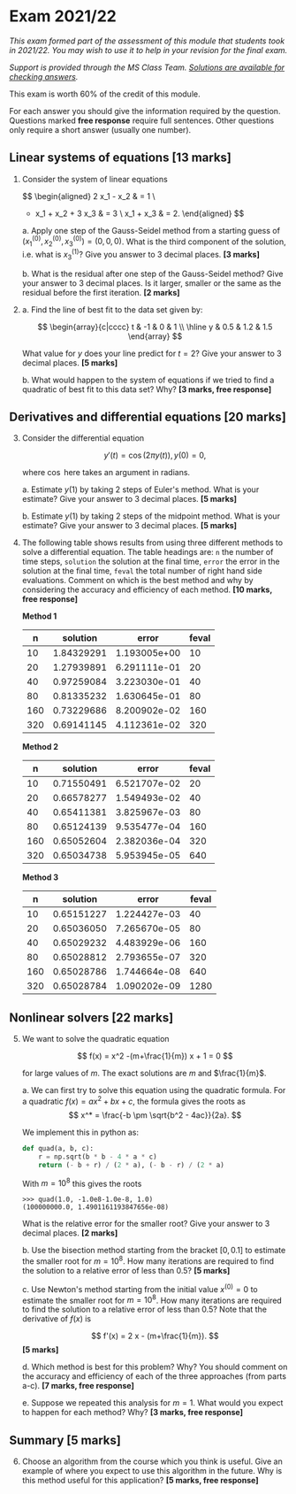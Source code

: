 # Exam 2021/22

*This exam formed part of the assessment of this module that students took in 2021/22. You may wish to use it to help in your revision for the final exam.*

*Support is provided through the MS Class Team. [Solutions are available for checking answers](./solutions-exam.md).*

This exam is worth 60% of the credit of this module.

For each answer you should give the information required by the question. Questions marked **free response** require full sentences. Other questions only require a short answer (usually one number).

## Linear systems of equations \[13 marks\]

1.  Consider the system of linear equations

    $$
    \begin{aligned}
    2 x_1 - x_2 & = 1 \\
    - x_1 + x_2 + 3 x_3 & = 3 \\
    x_1 + x_3 & = 2.
    \end{aligned}
    $$

    a.  Apply one step of the Gauss-Seidel method from a starting guess of $(x_1^{(0)}, x_2^{(0)}, x_3^{(0)}) = (0, 0, 0)$. What is the third component of the solution, i.e. what is $x_3^{(1)}$? Give you answer to 3 decimal places. **\[3 marks\]**

    b.  What is the residual after one step of the Gauss-Seidel method? Give your answer to 3 decimal places. Is it larger, smaller or the same as the residual before the first iteration. **\[2 marks\]**

2.  a.  Find the line of best fit to the data set given by:

     $$
         \begin{array}{c|cccc}
         t & -1 & 0 & 1 \\
         \hline
         y & 0.5 & 1.2 & 1.5
         \end{array}
     $$

	 What value for $y$ does your line predict for $t = 2$? Give your answer to 3 decimal places. **\[5 marks\]**

    b.  What would happen to the system of equations if we tried to find a quadratic of best fit to this data set? Why? **\[3 marks, free response\]**

## Derivatives and differential equations \[20 marks\]

3.  Consider the differential equation

    $$
    y'(t) = \cos(2 \pi y(t)), y(0) = 0,
    $$

	where $\cos$ here takes an argument in radians.

    a.  Estimate $y(1)$ by taking 2 steps of Euler's method. What is your estimate? Give your answer to 3 decimal places. **\[5 marks\]**

    b.  Estimate $y(1)$ by taking 2 steps of the midpoint method. What is your estimate? Give your answer to 3 decimal places. **\[5 marks\]**

4.  The following table shows results from using three different methods to solve a differential equation. The table headings are: `n` the number of time steps, `solution` the solution at the final time, `error` the error in the solution at the final time, `feval` the total number of right hand side evaluations. Comment on which is the best method and why by considering the accuracy and efficiency of each method. **\[10 marks, free response\]**

    **Method 1**

     | n   | solution   | error        | feval |
     |-----|------------|--------------|-------|
     | 10  | 1.84329291 | 1.193005e+00 | 10    |
     | 20  | 1.27939891 | 6.291111e-01 | 20    |
     | 40  | 0.97259084 | 3.223030e-01 | 40    |
     | 80  | 0.81335232 | 1.630645e-01 | 80    |
     | 160 | 0.73229686 | 8.200902e-02 | 160   |
     | 320 | 0.69141145 | 4.112361e-02 | 320   |

    **Method 2**

	| n   | solution   | error        | feval |
	|-----|------------|--------------|-------|
	| 10  | 0.71550491 | 6.521707e-02 | 20    |
	| 20  | 0.66578277 | 1.549493e-02 | 40    |
	| 40  | 0.65411381 | 3.825967e-03 | 80    |
	| 80  | 0.65124139 | 9.535477e-04 | 160   |
	| 160 | 0.65052604 | 2.382036e-04 | 320   |
	| 320 | 0.65034738 | 5.953945e-05 | 640   |

    **Method 3**

	| n   | solution   | error        | feval |
	|-----|------------|--------------|-------|
	| 10  | 0.65151227 | 1.224427e-03 | 40    |
	| 20  | 0.65036050 | 7.265670e-05 | 80    |
	| 40  | 0.65029232 | 4.483929e-06 | 160   |
	| 80  | 0.65028812 | 2.793655e-07 | 320   |
	| 160 | 0.65028786 | 1.744664e-08 | 640   |
	| 320 | 0.65028784 | 1.090202e-09 | 1280  |

## Nonlinear solvers \[22 marks\]

5.  We want to solve the quadratic equation

    $$
	f(x) = x^2 -(m+\frac{1}{m}) x + 1 = 0
	$$

	for large values of $m$. The exact solutions are $m$ and $\frac{1}{m}$.

    a.  We can first try to solve this equation using the quadratic formula. For a quadratic $f(x) = a x^2 + b x + c$, the formula gives the roots as $$
         x^* = \frac{-b \pm \sqrt{b^2 - 4ac}}{2a}.
         $$

       We implement this in python as:

       ``` python
       def quad(a, b, c):
           r = np.sqrt(b * b - 4 * a * c)
           return (- b + r) / (2 * a), (- b - r) / (2 * a)
       ```

       With $m = 10^8$ this gives the roots

       ```
       >>> quad(1.0, -1.0e8-1.0e-8, 1.0)
       (100000000.0, 1.4901161193847656e-08)
	   ```

       What is the relative error for the smaller root? Give your answer to 3 decimal places. **\[2 marks\]**

    b.  Use the bisection method starting from the bracket $[0, 0.1]$ to estimate the smaller root for $m = 10^8$. How many iterations are required to find the solution to a relative error of less than $0.5$? **\[5 marks\]**

    c.  Use Newton's method starting from the initial value $x^{(0)} = 0$ to estimate the smaller root for $m = 10^8$. How many iterations are required to find the solution to a relative error of less than $0.5$? Note that the derivative of $f(x)$ is

	   $$
       f'(x) = 2 x - (m+\frac{1}{m}).
       $$ **\[5 marks\]**

    d.  Which method is best for this problem? Why? You should comment on the accuracy and efficiency of each of the three approaches (from parts a-c). **\[7 marks, free response\]**

    e.  Suppose we repeated this analysis for $m = 1$. What would you expect to happen for each method? Why? **\[3 marks, free response\]**

## Summary \[5 marks\]

6.  Choose an algorithm from the course which you think is useful. Give an example of where you expect to use this algorithm in the future. Why is this method useful for this application? **\[5 marks, free response\]**
